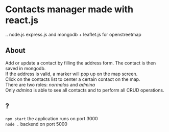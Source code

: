 # Contacts manager made with react.js
..  node.js express.js and mongodb + leaflet.js for openstreetmap

## About
Add or update a contact by filling the address form. The contact is then saved in mongodb.\
If the address is valid, a marker will pop up on the map screen.\
Click on the contacts list to center a certain contact on the map.\
There are two roles: *normalos* and *admina*\
Only *admina* is able to see all contacts and to perform all CRUD operations.


## ?
`npm start` the application runs on port 3000\
`node .` backend on port 5000
